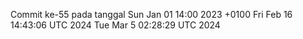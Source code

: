 Commit ke-55 pada tanggal Sun Jan 01 14:00 2023 +0100
Fri Feb 16 14:43:06 UTC 2024
Tue Mar  5 02:28:29 UTC 2024
